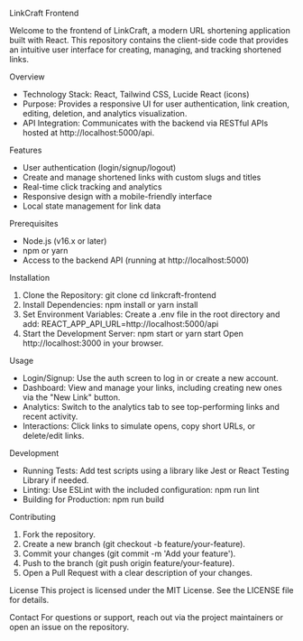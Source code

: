 LinkCraft Frontend

Welcome to the frontend of LinkCraft, a modern URL shortening application built with React. This repository contains the client-side code that provides an intuitive user interface for creating, managing, and tracking shortened links.

Overview
- Technology Stack: React, Tailwind CSS, Lucide React (icons)
- Purpose: Provides a responsive UI for user authentication, link creation, editing, deletion, and analytics visualization.
- API Integration: Communicates with the backend via RESTful APIs hosted at http://localhost:5000/api.

Features
- User authentication (login/signup/logout)
- Create and manage shortened links with custom slugs and titles
- Real-time click tracking and analytics
- Responsive design with a mobile-friendly interface
- Local state management for link data

Prerequisites
- Node.js (v16.x or later)
- npm or yarn
- Access to the backend API (running at http://localhost:5000)

Installation
1. Clone the Repository:
   git clone <repository-url>
   cd linkcraft-frontend
2. Install Dependencies:
   npm install
   or
   yarn install
3. Set Environment Variables:
   Create a .env file in the root directory and add:
   REACT_APP_API_URL=http://localhost:5000/api
4. Start the Development Server:
   npm start
   or
   yarn start
   Open http://localhost:3000 in your browser.

Usage
- Login/Signup: Use the auth screen to log in or create a new account.
- Dashboard: View and manage your links, including creating new ones via the "New Link" button.
- Analytics: Switch to the analytics tab to see top-performing links and recent activity.
- Interactions: Click links to simulate opens, copy short URLs, or delete/edit links.

Development
- Running Tests: Add test scripts using a library like Jest or React Testing Library if needed.
- Linting: Use ESLint with the included configuration:
   npm run lint
- Building for Production:
   npm run build

Contributing
1. Fork the repository.
2. Create a new branch (git checkout -b feature/your-feature).
3. Commit your changes (git commit -m 'Add your feature').
4. Push to the branch (git push origin feature/your-feature).
5. Open a Pull Request with a clear description of your changes.

License
This project is licensed under the MIT License. See the LICENSE file for details.

Contact
For questions or support, reach out via the project maintainers or open an issue on the repository.
